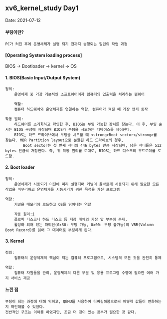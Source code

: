 ## xv6_kernel_study Day1

Date: 2021-07-12 

#### 부팅이란?
	PC가 켜진 후에 운영체제가 실행 되기 전까지 숭행되는 일련의 작업 과정  

#### [Operating System loading process]

BIOS -> Bootloader -> kernel -> OS 
     
#### 1. BIOS(Basic Input/Output System)   
	정의: 
		운영체제 중 가장 기본적인 소프트웨어이자 컴퓨터의 입출력을 처리하는 펌웨어   
    
      	역할:   
		컴퓨터 하드웨어와 운영체제를 연결하는 역할, 컴퓨터가 켜질 때 가장 먼저 동작
    
	작동 원리: 
		하드웨어를 초기화하고 확인한 후, BIOS는 부팅 가능한 장치를 찾는다. 이 후, 부팅 순서는 BIOS 구성에 저장되며 BIOS가 부팅을 시도하는 디바이스를 제어한다.   
		BIOS는 하드 드라이브에서 부팅을 시도할 때 <strong>Boot sector</strong>를 찾는다. MBR Partition layout으로 분할된 하드 드라이브의 경우,   
        	Boot sector는 첫 번째 섹터의 446 bytes 만큼 저장되며, 남은 섹터들은 512 bytes 만큼씩 저장한다. 즉, 위 작동 원리를 토대로, BIOS는 하드 디스크의 부트로더를 로드함. 
	
#### 2. Boot loader 
	정의:    
		운영체제가 시동되기 이전에 미리 실행되며 커널이 올바르게 시동되기 위해 필요한 모든 작업을 마무리하고 운영체제를 시동시키기 위한 목적을 가진 프로그램    
     
	역할:   
		커널을 메모리에 로드하고 OS를 읽어내는 역할  
    
        작동 원리:i   
		플로피 디스크나 하드 디스크 등 저장 매체의 가장 앞 부분에 존재,     
		활성화 되어 있는 파티션(0x80: 부팅 가능, 0x00: 부팅 불가능)의 VBR(Volumn Boot Record)를 읽어 그 데이터로 부팅하게 된다. 

#### 3. Kernel 
	정의:   
		컴퓨터의 운영체제의 핵심이 되는 컴퓨터 프로그램으로, 시스템의 모든 것을 완전히 통제  
     
	역할:   
		컴퓨터 자원들을 관리, 운영체제의 다른 부분 및 응용 프로그램 수행에 필요한 여러 가지 서비스 제공 
    


#### 느낀 점 

	부팅이 되는 과정에 대해 익히고, QEMU를 사용하여 디버깅해봄으로써 어떻게 값들이 변화하는지 확인해볼 수 있었다.    
	전반적인 구조는 이해를 하였지만, 조금 더 깊이 있는 공부가 필요한 것 같다. 
	
